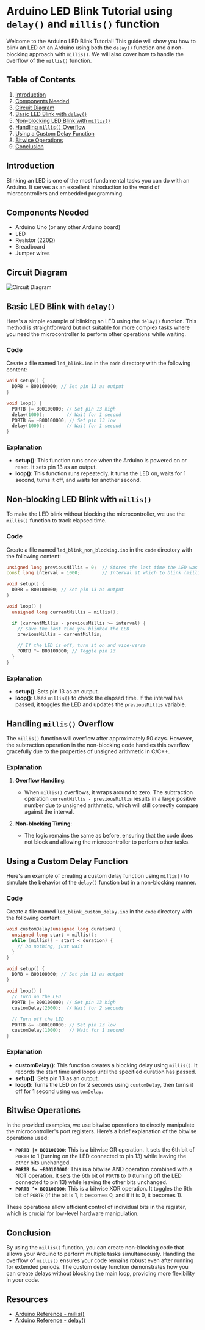 
# Arduino LED Blink Tutorial using `delay()` and `millis()` function

Welcome to the Arduino LED Blink Tutorial! This guide will show you how to blink an LED on an Arduino using both the `delay()` function and a non-blocking approach with `millis()`.
We will also cover how to handle the overflow of the `millis()` function.

## Table of Contents
1. [Introduction](#introduction)
2. [Components Needed](#components-needed)
3. [Circuit Diagram](#circuit-diagram)
4. [Basic LED Blink with `delay()`](#basic-led-blink-with-delay)
5. [Non-blocking LED Blink with `millis()`](#non-blocking-led-blink-with-millis)
6. [Handling `millis()` Overflow](#handling-millis-overflow)
7. [Using a Custom Delay Function](#using-a-custom-delay-function)
8. [Bitwise Operations](#bitwise-operations)
9. [Conclusion](#conclusion)

## Introduction

Blinking an LED is one of the most fundamental tasks you can do with an Arduino. It serves as an excellent introduction to the world of microcontrollers and embedded programming.

## Components Needed

- Arduino Uno (or any other Arduino board)
- LED
- Resistor (220Ω)
- Breadboard
- Jumper wires

## Circuit Diagram

![Circuit Diagram](./images/circuit_diagram.png)

## Basic LED Blink with `delay()`

Here's a simple example of blinking an LED using the `delay()` function. This method is straightforward but not suitable for more complex tasks where you need the microcontroller to perform other operations while waiting.

### Code

Create a file named `led_blink.ino` in the `code` directory with the following content:

```cpp
void setup() {
  DDRB = B00100000; // Set pin 13 as output
}

void loop() {
  PORTB |= B00100000; // Set pin 13 high
  delay(1000);        // Wait for 1 second
  PORTB &= ~B00100000; // Set pin 13 low
  delay(1000);        // Wait for 1 second
}
```

### Explanation

- **setup()**: This function runs once when the Arduino is powered on or reset. It sets pin 13 as an output.
- **loop()**: This function runs repeatedly. It turns the LED on, waits for 1 second, turns it off, and waits for another second.

## Non-blocking LED Blink with `millis()`

To make the LED blink without blocking the microcontroller, we use the `millis()` function to track elapsed time.

### Code

Create a file named `led_blink_non_blocking.ino` in the `code` directory with the following content:

```cpp
unsigned long previousMillis = 0;  // Stores the last time the LED was updated
const long interval = 1000;        // Interval at which to blink (milliseconds)

void setup() {
  DDRB = B00100000; // Set pin 13 as output
}

void loop() {
  unsigned long currentMillis = millis();

  if (currentMillis - previousMillis >= interval) {
    // Save the last time you blinked the LED
    previousMillis = currentMillis;

    // If the LED is off, turn it on and vice-versa
    PORTB ^= B00100000; // Toggle pin 13
  }
}
```

### Explanation

- **setup()**: Sets pin 13 as an output.
- **loop()**: Uses `millis()` to check the elapsed time. If the interval has passed, it toggles the LED and updates the `previousMillis` variable.

## Handling `millis()` Overflow

The `millis()` function will overflow after approximately 50 days. However, the subtraction operation in the non-blocking code handles this overflow gracefully due to the properties of unsigned arithmetic in C/C++.

### Explanation

1. **Overflow Handling**:
   - When `millis()` overflows, it wraps around to zero. The subtraction operation `currentMillis - previousMillis` results in a large positive number due to unsigned arithmetic, which will still correctly compare against the interval.

2. **Non-blocking Timing**:
   - The logic remains the same as before, ensuring that the code does not block and allowing the microcontroller to perform other tasks.

## Using a Custom Delay Function

Here's an example of creating a custom delay function using `millis()` to simulate the behavior of the `delay()` function but in a non-blocking manner.

### Code

Create a file named `led_blink_custom_delay.ino` in the `code` directory with the following content:

```cpp
void customDelay(unsigned long duration) {
  unsigned long start = millis();
  while (millis() - start < duration) {
    // Do nothing, just wait
  }
}

void setup() {
  DDRB = B00100000; // Set pin 13 as output
}

void loop() {
  // Turn on the LED
  PORTB |= B00100000; // Set pin 13 high
  customDelay(2000);  // Wait for 2 seconds

  // Turn off the LED
  PORTB &= ~B00100000; // Set pin 13 low
  customDelay(1000);   // Wait for 1 second
}
```

### Explanation

- **customDelay()**: This function creates a blocking delay using `millis()`. It records the start time and loops until the specified duration has passed.
- **setup()**: Sets pin 13 as an output.
- **loop()**: Turns the LED on for 2 seconds using `customDelay`, then turns it off for 1 second using `customDelay`.

## Bitwise Operations

In the provided examples, we use bitwise operations to directly manipulate the microcontroller's port registers. Here’s a brief explanation of the bitwise operations used:

- **`PORTB |= B00100000`**: This is a bitwise OR operation. It sets the 6th bit of `PORTB` to 1 (turning on the LED connected to pin 13) while leaving the other bits unchanged.
- **`PORTB &= ~B00100000`**: This is a bitwise AND operation combined with a NOT operation. It sets the 6th bit of `PORTB` to 0 (turning off the LED connected to pin 13) while leaving the other bits unchanged.
- **`PORTB ^= B00100000`**: This is a bitwise XOR operation. It toggles the 6th bit of `PORTB` (if the bit is 1, it becomes 0, and if it is 0, it becomes 1).

These operations allow efficient control of individual bits in the register, which is crucial for low-level hardware manipulation.

## Conclusion

By using the `millis()` function, you can create non-blocking code that allows your Arduino to perform multiple tasks simultaneously. Handling the overflow of `millis()` ensures your code remains robust even after running for extended periods. The custom delay function demonstrates how you can create delays without blocking the main loop, providing more flexibility in your code.

## Resources

- [Arduino Reference - millis()](https://www.arduino.cc/reference/en/language/functions/time/millis/)
- [Arduino Reference - delay()](https://www.arduino.cc/reference/en/language/functions/time/delay/)

